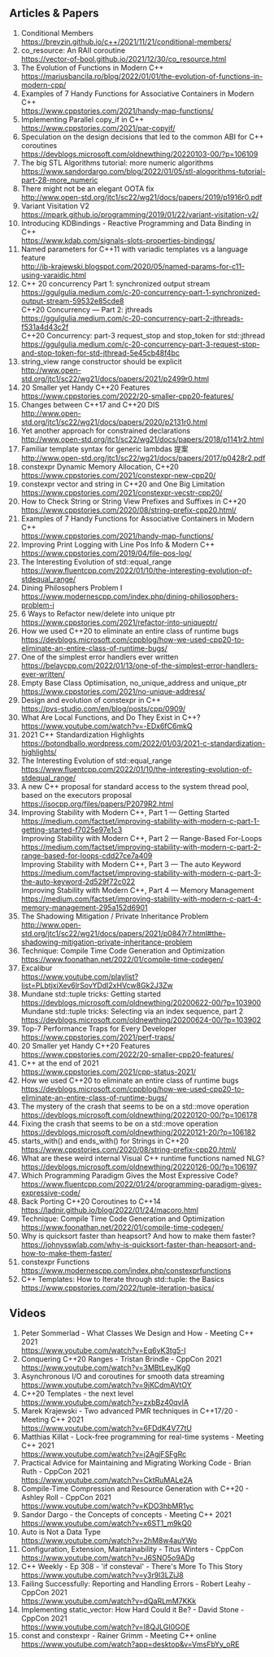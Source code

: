 ## Articles & Papers
1. Conditional Members  
    https://brevzin.github.io/c++/2021/11/21/conditional-members/
2. co_resource<T>: An RAII coroutine  
    https://vector-of-bool.github.io/2021/12/30/co_resource.html
3. The Evolution of Functions in Modern C++  
    https://mariusbancila.ro/blog/2022/01/01/the-evolution-of-functions-in-modern-cpp/
4. Examples of 7 Handy Functions for Associative Containers in Modern C++  
    https://www.cppstories.com/2021/handy-map-functions/
5. Implementing Parallel copy_if in C++  
    https://www.cppstories.com/2021/par-copyif/
6. Speculation on the design decisions that led to the common ABI for C++ coroutines  
    https://devblogs.microsoft.com/oldnewthing/20220103-00/?p=106109
7. The big STL Algorithms tutorial: more numeric algorithms  
    https://www.sandordargo.com/blog/2022/01/05/stl-alogorithms-tutorial-part-28-more_numeric
8. There might not be an elegant OOTA fix  
    http://www.open-std.org/jtc1/sc22/wg21/docs/papers/2019/p1916r0.pdf
9. Variant Visitation V2  
    https://mpark.github.io/programming/2019/01/22/variant-visitation-v2/
10. Introducing KDBindings - Reactive Programming and Data Binding in C++  
    https://www.kdab.com/signals-slots-properties-bindings/
11. Named parameters for C++11 with variadic templates vs a language feature  
    http://ib-krajewski.blogspot.com/2020/05/named-params-for-c11-using-varaidic.html
12. C++ 20 concurrency Part 1: synchronized output stream  
    https://ggulgulia.medium.com/c-20-concurrency-part-1-synchronized-output-stream-59532e85cde8  
    C++20 Concurrency — Part 2: jthreads  
    https://ggulgulia.medium.com/c-20-concurrency-part-2-jthreads-f531a4d43c2f  
    C++20 Concurrency: part-3 request_stop and stop_token for std::jthread  
    https://ggulgulia.medium.com/c-20-concurrency-part-3-request-stop-and-stop-token-for-std-jthread-5e45cb48f4bc
13. string_view range constructor should be explicit  
    http://www.open-std.org/jtc1/sc22/wg21/docs/papers/2021/p2499r0.html
14. 20 Smaller yet Handy C++20 Features  
    https://www.cppstories.com/2022/20-smaller-cpp20-features/
15. Changes between C++17 and C++20 DIS  
    http://www.open-std.org/jtc1/sc22/wg21/docs/papers/2020/p2131r0.html
16. Yet another approach for constrained declarations  
    http://www.open-std.org/jtc1/sc22/wg21/docs/papers/2018/p1141r2.html
17. Familiar template syntax for generic lambdas 提案  
    http://www.open-std.org/jtc1/sc22/wg21/docs/papers/2017/p0428r2.pdf
18. constexpr Dynamic Memory Allocation, C++20  
    https://www.cppstories.com/2021/constexpr-new-cpp20/
19. constexpr vector and string in C++20 and One Big Limitation  
    https://www.cppstories.com/2021/constexpr-vecstr-cpp20/
20. How to Check String or String View Prefixes and Suffixes in C++20  
    https://www.cppstories.com/2020/08/string-prefix-cpp20.html/
21. Examples of 7 Handy Functions for Associative Containers in Modern C++  
    https://www.cppstories.com/2021/handy-map-functions/
22. Improving Print Logging with Line Pos Info & Modern C++  
    https://www.cppstories.com/2019/04/file-pos-log/
23. The Interesting Evolution of std::equal_range  
    https://www.fluentcpp.com/2022/01/10/the-interesting-evolution-of-stdequal_range/
24. Dining Philosophers Problem I  
    https://www.modernescpp.com/index.php/dining-philiosophers-problem-i
25. 6 Ways to Refactor new/delete into unique ptr  
    https://www.cppstories.com/2021/refactor-into-uniqueptr/
26. How we used C++20 to eliminate an entire class of runtime bugs  
    https://devblogs.microsoft.com/cppblog/how-we-used-cpp20-to-eliminate-an-entire-class-of-runtime-bugs/
27. One of the simplest error handlers ever written  
    https://belaycpp.com/2022/01/13/one-of-the-simplest-error-handlers-ever-written/
28. Empty Base Class Optimisation, no_unique_address and unique_ptr  
    https://www.cppstories.com/2021/no-unique-address/
29. Design and evolution of constexpr in C++  
    https://pvs-studio.com/en/blog/posts/cpp/0909/
30. What Are Local Functions, and Do They Exist in C++?  
    https://www.youtube.com/watch?v=-EDx6fC6mkQ
31. 2021 C++ Standardization Highlights  
    https://botondballo.wordpress.com/2022/01/03/2021-c-standardization-highlights/
32. The Interesting Evolution of std::equal_range  
    https://www.fluentcpp.com/2022/01/10/the-interesting-evolution-of-stdequal_range/
33. A new C++ proposal for standard access to the system thread pool, based on the executors proposal  
    https://isocpp.org/files/papers/P2079R2.html
34. Improving Stability with Modern C++, Part 1 — Getting Started  
    https://medium.com/factset/improving-stability-with-modern-c-part-1-getting-started-f7025e97e1c3  
    Improving Stability with Modern C++, Part 2 — Range-Based For-Loops  
    https://medium.com/factset/improving-stability-with-modern-c-part-2-range-based-for-loops-cdd27ce7a409  
    Improving Stability with Modern C++, Part 3 — The auto Keyword  
    https://medium.com/factset/improving-stability-with-modern-c-part-3-the-auto-keyword-2d529f72c022  
    Improving Stability with Modern C++, Part 4 — Memory Management  
    https://medium.com/factset/improving-stability-with-modern-c-part-4-memory-management-295a152d6901
35. The Shadowing Mitigation / Private Inheritance Problem  
    http://www.open-std.org/jtc1/sc22/wg21/docs/papers/2021/p0847r7.html#the-shadowing-mitigation-private-inheritance-problem
36. Technique: Compile Time Code Generation and Optimization  
    https://www.foonathan.net/2022/01/compile-time-codegen/
37. Excalibur  
    https://www.youtube.com/playlist?list=PLbtjxiXev6lrSovYDdI2xHVcw8Gk2J3Zw
38. Mundane std::tuple tricks: Getting started  
    https://devblogs.microsoft.com/oldnewthing/20200622-00/?p=103900
    Mundane std::tuple tricks: Selecting via an index sequence, part 2  
    https://devblogs.microsoft.com/oldnewthing/20200624-00/?p=103902
39. Top-7 Performance Traps for Every Developer  
    https://www.cppstories.com/2021/perf-traps/
40. 20 Smaller yet Handy C++20 Features  
    https://www.cppstories.com/2022/20-smaller-cpp20-features/
41. C++ at the end of 2021  
    https://www.cppstories.com/2021/cpp-status-2021/
42. How we used C++20 to eliminate an entire class of runtime bugs  
    https://devblogs.microsoft.com/cppblog/how-we-used-cpp20-to-eliminate-an-entire-class-of-runtime-bugs/
43. The mystery of the crash that seems to be on a std::move operation  
    https://devblogs.microsoft.com/oldnewthing/20220120-00/?p=106178
44. Fixing the crash that seems to be on a std::move operation  
    https://devblogs.microsoft.com/oldnewthing/20220121-20/?p=106182
45. starts_with() and ends_with() for Strings in C++20  
    https://www.cppstories.com/2020/08/string-prefix-cpp20.html/
46. What are these weird internal Visual C++ runtime functions named NLG?  
    https://devblogs.microsoft.com/oldnewthing/20220126-00/?p=106197
47. Which Programming Paradigm Gives the Most Expressive Code?  
    https://www.fluentcpp.com/2022/01/24/programming-paradigm-gives-expressive-code/
48. Back Porting C++20 Coroutines to C++14  
    https://ladnir.github.io/blog/2022/01/24/macoro.html
49. Technique: Compile Time Code Generation and Optimization  
    https://www.foonathan.net/2022/01/compile-time-codegen/
50. Why is quicksort faster than heapsort? And how to make them faster?  
    https://johnysswlab.com/why-is-quicksort-faster-than-heapsort-and-how-to-make-them-faster/
51. constexpr Functions  
    https://www.modernescpp.com/index.php/constexprfunctions
52. C++ Templates: How to Iterate through std::tuple: the Basics  
    https://www.cppstories.com/2022/tuple-iteration-basics/



## Videos
1. Peter Sommerlad - What Classes We Design and How - Meeting C++ 2021  
    https://www.youtube.com/watch?v=Eq6yK3tg5-I
2. Conquering C++20 Ranges - Tristan Brindle - CppCon 2021  
    https://www.youtube.com/watch?v=3MBtLeyJKg0
3. Asynchronous I/O and coroutines for smooth data streaming  
    https://www.youtube.com/watch?v=9jKCdmAVtOY
4. C++20 Templates - the next level  
    https://www.youtube.com/watch?v=zxbBz40qvIA
5. Marek Krajewski - Two advanced PMR techniques in C++17/20 - Meeting C++ 2021  
    https://www.youtube.com/watch?v=6FDdK4V77tU
6. Matthias Killat - Lock-free programming for real-time systems - Meeting C++ 2021  
    https://www.youtube.com/watch?v=j2AgjFSFgRc
7. Practical Advice for Maintaining and Migrating Working Code - Brian Ruth - CppCon 2021  
    https://www.youtube.com/watch?v=CktRuMALe2A
8. Compile-Time Compression and Resource Generation with C++20 - Ashley Roll - CppCon 2021  
    https://www.youtube.com/watch?v=KDO3hbMR1yc
9. Sandor Dargo - the Concepts of concepts - Meeting C++ 2021  
    https://www.youtube.com/watch?v=x6ST1_m9kQ0
10. Auto is Not a Data Type  
    https://www.youtube.com/watch?v=2hM8w4auYWo
11. Configuration, Extension, Maintainability - Titus Winters - CppCon  
    https://www.youtube.com/watch?v=J6SNO5o9ADg
12. C++ Weekly - Ep 308 - 'if consteval' - There's More To This Story  
    https://www.youtube.com/watch?v=y3r9l3LZiJ8
13. Failing Successfully: Reporting and Handling Errors - Robert Leahy - CppCon 2021  
    https://www.youtube.com/watch?v=dQaRLmM7KKk
14. Implementing static_vector: How Hard Could it Be? - David Stone - CppCon 2021  
    https://www.youtube.com/watch?v=I8QJLGI0GOE
15. const and constexpr - Rainer Grimm - Meeting C++ online  
    https://www.youtube.com/watch?app=desktop&v=VmsFbYy_oRE